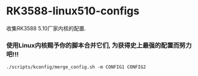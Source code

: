 # RK3588-linux510-configs  

收集RK3588 5.10厂家内核的配置.  

### **使用Linux内核赐予你的脚本合并它们, 为获得史上最强的配置而努力吧!!!**  
`./scripts/kconfig/merge_config.sh -m CONFIG1 CONFIG2`  
